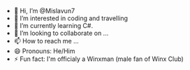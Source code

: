 - 👋 Hi, I’m @Mislavun7
- 👀 I’m interested in coding and travelling
- 🌱 I’m currently learning C#.
- 💞️ I’m looking to collaborate on ...
- 📫 How to reach me ...
- 😄 Pronouns: He/Him
- ⚡ Fun fact: I'm officialy a Winxman (male fan of Winx Club)

<!---
Mislavun7/Mislavun7 is a ✨ special ✨ repository because its `README.md` (this file) appears on your GitHub profile.
You can click the Preview link to take a look at your changes.
--->
